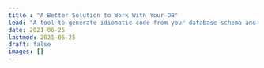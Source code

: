 ```yaml
---
title : "A Better Solution to Work With Your DB"
lead: "A tool to generate idiomatic code from your database schema and queries!"
date: 2021-06-25
lastmod: 2021-06-25
draft: false
images: []
---
```


